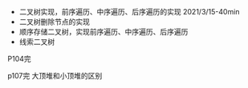 - 二叉树实现，前序遍历、中序遍历、后序遍历的实现 2021/3/15-40min
- 二叉树删除节点的实现
- 顺序存储二叉树，实现前序遍历、中序遍历、后序遍历
- 线索二叉树

P104完

p107完 大顶堆和小顶堆的区别